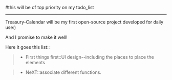 #this will be of top priority on my todo_list

***

Treasury-Calendar will be my first open-source project developed for daily use:)

And I promise to make it well!

Here it goes this list::

>* First things first::UI design--including the places to place the elements

>* NeXT::associate different functions.